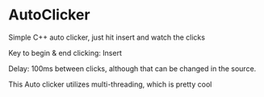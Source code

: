 # AutoClicker
Simple C++ auto clicker, just hit insert and watch the clicks

Key to begin & end clicking: Insert

Delay: 100ms between clicks, although that can be changed in the source.

This Auto clicker utilizes multi-threading, which is pretty cool
